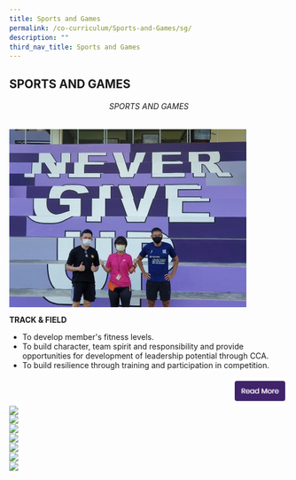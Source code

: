 ```yaml
---
title: Sports and Games
permalink: /co-curriculum/Sports-and-Games/sg/
description: ""
third_nav_title: Sports and Games
---
```

## SPORTS AND GAMES

###### <center> SPORTS AND GAMES</center>

<img src="/images/sng1.jpg" align=left style="width:85%">
<br clear=left>

**TRACK & FIELD**

*   To develop member's fitness levels.
*   To build character, team spirit and responsibility and provide opportunities for development of leadership potential through CCA.
*   To build resilience through training and participation in competition.

<p><a href="https://www.ezhishi.net/CKPSebook2022/">
<img style="width:20%" align=right src="/images/readmore.jpg">
</a></p>

<img src="/images/eng1.jpeg" align=left style="width:85%">
<br clear=left>

<img src="/images/eng1.jpeg" align=left style="width:85%">
<br clear=left>

<img src="/images/eng1.jpeg" align=left style="width:85%">
<br clear=left>

<img src="/images/eng1.jpeg" align=left style="width:85%">
<br clear=left>

<img src="/images/eng1.jpeg" align=left style="width:85%">
<br clear=left>

<img src="/images/eng1.jpeg" align=left style="width:85%">
<br clear=left>

<img src="/images/eng1.jpeg" align=left style="width:85%">
<br clear=left>
